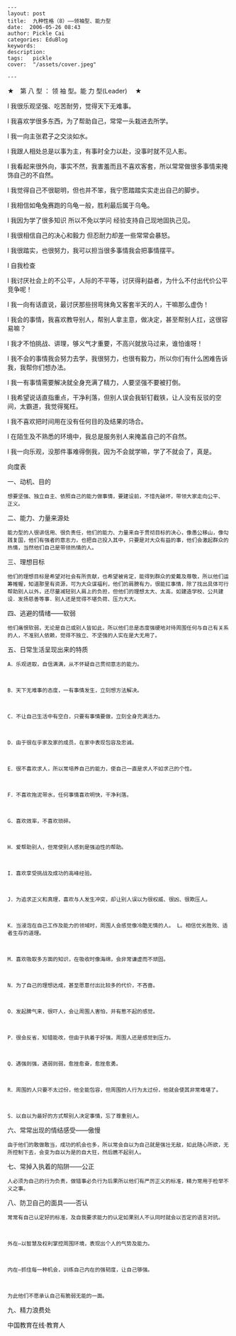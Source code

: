 
    ---
    layout: post  
    title:  九种性格（8）——领袖型、能力型  
    date:  2006-05-26 08:43  
    author: Pickle Cai  
    categories: EduBlog  
    keywords: 
    description:   
    tags:	pickle   
    cover:  "/assets/cover.jpeg"  

    ---  
    


 



★　第 八 型 ： 领 袖 型。能 力 型(Leader) 　★



l         我很乐观坚强、吃苦耐劳，觉得天下无难事。



l         我喜欢学很多东西，为了帮助自己，常常一头栽进去所学。



l         我一向主张君子之交淡如水。



l         我跟人相处总是以事为主，有事时全力以赴，没事时就不见人影。



l         我看起来很外向，事实不然，我害羞而且不喜欢客套，所以常常做很多事情来掩饰自己的不自然。



l         我觉得自己不很聪明，但也并不笨，我宁愿踏踏实实走出自己的脚步。



l         我相信如龟兔赛跑的乌龟一般，胜利最后属于乌龟。



l         我因为学了很多知识 所以不免以学问 经验支持自己现地固执己见。



l         我很相信自己的决心和毅力 但忍耐力却差一些常常会暴怒。



l         我很踏实，也很努力，我可以担当很多事情我会把事情摆平。 



l         自我检查



l         我讨厌社会上的不公平，人际的不平等，讨厌得利益者，为什么不付出代价公平竞争呢！ 



l         我一向有话直说，最讨厌那些拐弯抹角又客套半天的人，干嘛那么虚伪！ 



l         我会的事情，我喜欢教导别人，帮别人拿主意，做决定，甚至帮别人扛，这很容易嘛？ 



l         我才不怕挑战、讲理，够义气才重要，不高兴就放马过来，谁怕谁呀！ 



l         我不会的事情我会努力去学，我很努力，也很有毅力，所以你们有什么困难告诉我，我帮你们想办法。 



l         我一有事情需要解决就全身充满了精力，人要坚强不要被打倒。 



l         我希望说话直指重点，干净利落，但别人误会我斩钉截铁，让人没有反驳的空间，太霸道，我觉得冤枉。 



l         我不喜欢把时间用在没有任何目的及结果的场合。



l         在陌生及不熟悉的环境中，我总是服务别人来掩盖自己的不自然。 



l         我一向乐观，没那件事难得倒我，因为不会就学嘛，学了不就会了，真是。 



向度表



一、动机、目的



    想要坚强、独立自主、依照自己的能力做事情，要建设前，不惜先破坏，带领大家走向公平、 正义。 



二、能力、力量来源处



    能力型的人很讲信用、很负责任，他们的能力、力量来自于贯彻目标的决心，像愚公移山，像勾践复国，他们有强者的意志力，也把自己投入其中，只要是对大众有益的事，他们会激起群众的热情，当然他们自己是带领热情的人。 



三、理想目标



    他们的理想目标是希望对社会有所贡献，也希望被肯定，能得到群众的爱戴及尊敬，所以他们运筹帷幄，知道那里有资源，可为大众谋福利，他们的肩膀有力，很能扛事情，除了找出具体可行帮助别人以外，还尽量减轻别人肩上的负担，但他们的理想太大、太高，如建造学校、公共建设．发扬慈善等事．别人还是觉得不堪负荷、压力大大。 



四、逃避的情绪——软弱



    他们痛恨软弱，无论是自己或别人皆如此，所以他们总是态度强硬地对待周围任何与自己有关系的人，不准别人依赖，觉得不独立、不坚强的人实在是大无用了。 



五、日常生活呈现出来的特质



    A．乐观进取，自信满满，从不怀疑自己贯彻意志的能力。 



    B．天下无难事的态度，一有事情发生，立刻想方法解决。 



    C．不让自己生活中有空白，只要有事情要做，立刻全身充满活力。 



    D．由于很在乎家及家的成员，在家中表现包容及忠诚。 



    E．很不喜欢求人，所以常培养自己的能力，使自己一直是求人不如求己的个性。 



    F．不喜欢拖泥带水，任何事情喜欢明快，干净利落。 



    G．喜欢效率，不喜欢琐碎。 



    H．爱帮助别人，但常使别人感到是强迫性的帮助。 



    I．喜欢享受挑战及成功的高峰经验。 



    J．为追求正义和真理，喜欢与人发生冲突，却让别人误以为很权威、很凶、很欺压人。 



    K．当浸泡在自己工作及能力的领域时，周围人会感觉像冷酷无情的人。 L。相信优劣胜败、适者生存的道理。 



    M．喜欢吸取多方面的知识，在吸收时像海绵，会非常谦虚而不顽固。 



    N．为了自己的理想达成，甚至愿意付出比较多的代价，不吝啬。 



    O．发起脾气来，很吓人，会让周围人害怕，并有惹不起的感觉。 



    P．很会反省，知错能改，但由于执着于好强，周围人还是感觉到压力。 



    Q．遇强则强，遇弱则弱，愈挫愈奋，愈挫愈勇。 



    R．周围的人只要不太过份，他全能包容，但周围的人行为太过份，他就会使其非常难堪了。 



    S．以自以为最好的方式帮别人决定事情，忘了尊重别人。 



六、常常出现的情结感受——傲慢



    由于他们的敢做敢当，成功的机会也多，所以常会自以为自己就是强壮无敌，如此随心所欲，无所控制下去，会变为自以为是的自大狂，然后瞧不起别人。



七、常掉入执着的陷阱——公正



    人必须为自己的行为负责，做错事必负行为后果所以他们有严厉正义的标准，精力常用于检举不义之事。



八、防卫自己的面具——否认



    常常有自己认定好的标准，及自我要求能力的认定如果别人不认同时就会以否定的语言对抗。



    外在—以智慧及权利掌控周围环境，表现出个人的气势及能力。



    内在—抓住每一种机会，训练自己内在的强韧度，让自己够强。



    为此他们不愿承认自己有脆弱无能的一面。



九、精力浪费处



    

		    
 中国教育在线·教育人

